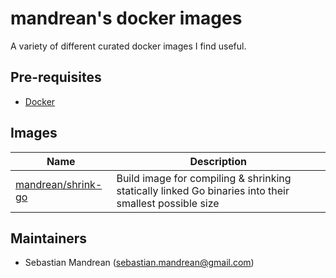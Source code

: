 mandrean's docker images
========================
A variety of different curated docker images I find useful.

Pre-requisites
--------------
* [Docker](https://docs.docker.com/engine/installation/)

Images
------
| Name                            | Description                                                                                           |
|---------------------------------|-------------------------------------------------------------------------------------------------------|
| [mandrean/shrink-go](shrink-go) | Build image for compiling & shrinking statically linked Go binaries into their smallest possible size |


Maintainers
-----------
* Sebastian Mandrean (<sebastian.mandrean@gmail.com>)
